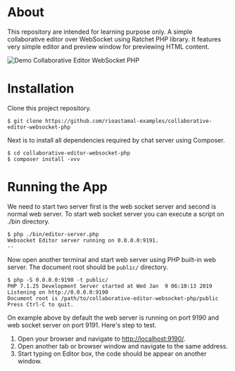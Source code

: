# About

This repository are intended for learning purpose only. A simple collaborative
editor over WebSocket using Ratchet PHP library. It features very simple editor
and preview window for previewing HTML content.

![Demo Collaborative Editor WebSocket PHP](https://s3.amazonaws.com/rioastamal-assets/collaborative-editor-websocket-php/collaborative-editor-websocket.mov.gif)

# Installation

Clone this project repository.

```
$ git clone https://github.com/rioastamal-examples/collaborative-editor-websocket-php
```

Next is to install all dependencies required by chat server using Composer.

```
$ cd collaborative-editor-websocket-php
$ composer install -vvv
```

# Running the App

We need to start two server first is the web socket server and second is normal
web server. To start web socket server you can execute a script on
./bin directory.

```
$ php ./bin/editor-server.php
Websocket Editor server running on 0.0.0.0:9191.
--
```

Now open another terminal and start web server using PHP built-in web server.
The document root should be `public/` directory.

```
$ php -S 0.0.0.0:9190 -t public/
PHP 7.1.25 Development Server started at Wed Jan  9 06:10:13 2019
Listening on http://0.0.0.0:9190
Document root is /path/to/collaborative-editor-websocket-php/public
Press Ctrl-C to quit.
```

On example above by default the web server is running on port 9190 and web socket server on port 9191. Here's step to test.

1. Open your browser and navigate to [http://localhost:9190/](http://localhost:9190/). 
2. Open another tab or browser window and navigate to the same address.
3. Start typing on Editor box, the code should be appear on another window.
